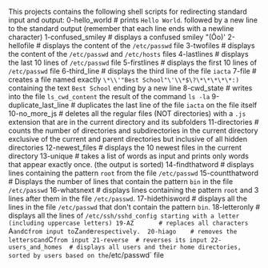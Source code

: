 This projects contains the following shell scripts for redirecting standard input and output:
	0-hello_world	# prints `Hello World`. followed by a new line to the standard output (remember that each line ends with a newline character)
	1-confused_smiley	# displays a confused smiley "(Ôo)'
	2-hellofile	# displays the content of the `/etc/passwd` file
	3-twofiles	# displays the content of the `/etc/passwd` and `/etc/hosts` files
	4-lastlines	# displays the last 10 lines of `/etc/passwd` file
	5-firstlines	# displays the first 10 lines of `/etc/passwd` file
	6-third_line	# displays the third line of the file `iacta`
	7-file 		# creates a file named exactly `\*\\'"Best School"\'\\*$\?\*\*\*\*\*:)` containing the text `Best School` ending by a new line
	8-cwd_state	# writes into the file `ls_cwd_content` the result of the command `ls -la`
	9-duplicate_last_line	# duplicates the last line of the file `iacta` on the file itself
	10-no_more_js	# deletes all the regular files (NOT directories) with a `.js` extension that are in the current directory and its subfolders
	11-directories	# counts the number of directories and subdirectories in the current directory exclusive of the current and parent directories but inclusive of all hidden directories
	12-newest_files	# displays the 10 newest files in the current directory
	13-unique	# takes a list of words as input and prints only words that appear exactly once. (the output is sorted)
	14-findthatword	# displays lines containing the pattern `root` from the file `/etc/passwd`
	15-countthatword	# Displays the number of lines that contain the pattern `bin` in the file `/etc/passwd`
	16-whatsnext	# displays lines containing the pattern `root` and 3 lines after them in the file `/etc/passwd`.
	17-hidethisword		# displays all the lines in the file `/etc/passwd` that don't contain the pattern `bin`.
	18-letteronly	# displays all the lines of `/etc/ssh/sshd_config starting with a letter (including uppercase letters)
	19-AZ		# replaces all characters `A` and `c` from input to `Z` and `e` respectively. 
	20-hiago 	# removes the letters `c` and `C` from input
	21-reverse	# reverses its input
	22-users_and_homes	# displays all users and their home directories, sorted by users based on the `/etc/passwd` file
